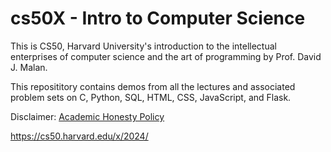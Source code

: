 # cs50X - Intro to Computer Science

This is CS50, Harvard University's introduction to the intellectual enterprises of computer science and the art of programming by Prof. David J. Malan.

This reposititory contains demos from all the lectures and associated problem sets on C, Python, SQL, HTML, CSS, JavaScript, and Flask. 

Disclaimer: [Academic Honesty Policy](https://cs50.harvard.edu/x/2022/honesty/)

https://cs50.harvard.edu/x/2024/
